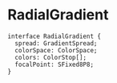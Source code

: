 # RadialGradient



```
interface RadialGradient {
  spread: GradientSpread;
  colorSpace: ColorSpace;
  colors: ColorStop[];
  focalPoint: SFixed8P8;
}
```

